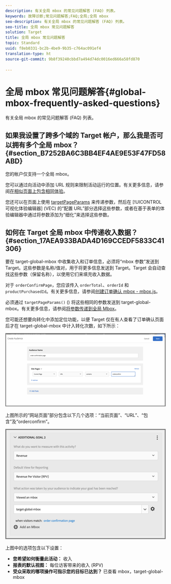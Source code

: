 ```yaml
---
description: 有关全局 mbox 的常见问题解答 (FAQ) 列表。
keywords: 故障诊断;常见问题解答;FAQ;全局;全局 mbox
seo-description: 有关全局 mbox 的常见问题解答 (FAQ) 列表。
seo-title: 全局 mbox 常见问题解答
solution: Target
title: 全局 mbox 常见问题解答
topic: Standard
uuid: f8eb0331-bc2b-4be9-9b35-c764ac091ef4
translation-type: ht
source-git-commit: 9b8f39240cbbd7a494d74dc0016ed666a58fd870

---
```



# 全局 mbox 常见问题解答{#global-mbox-frequently-asked-questions}

有关全局 mbox 的常见问题解答 (FAQ) 列表。

## 如果我设置了跨多个域的 Target 帐户，那么我是否可以拥有多个全局 mbox？{#section_B7252BA6C3BB4EF4AE9E53F47FD58ABD}

您的帐户仅支持一个全局 mbox。

您可以通过向活动中添加 URL 规则来限制活动运行的位置。有关更多信息，请参阅[在相似页面上包含相同体验](../../../c-experiences/c-visual-experience-composer/temtest.md#task_2539D51A18044F82B0D9895636546781)。

您还可以在页面上使用 [targetPageParams](/help/c-implementing-target/c-implementing-target-for-client-side-web/targetpageparams.md) 来传递参数，然后在 [!UICONTROL 可视化体验编辑器] (VEC) 的“配置 URL”部分选择这些参数，或者在基于表单的体验编辑器中通过将参数添加为“细化”来选择这些参数。

## 如何在 Target 全局 mbox 中传递收入数据？{#section_17AEA933BADA4D169CCEDF5833C41306}

要在 target-global-mbox 中收集收入和订单信息，必须将“mbox 参数”发送到 Target。这些参数是名称/值对，用于将更多信息发送到 Target。Target 会自动查找这些参数（保留名称），以使用它们来填充收入数据。

对于 `orderConfirmPage`，您应该传入 `orderTotal`、`orderId` 和 `productPurchasedId`。有关更多信息，请参阅[创建订单确认 mbox - mbox.js](../../../c-implementing-target/c-implementing-target-for-client-side-web/t-mbox-download/orderconfirm-create.md#task_0036D5F6C062442788BB55E872816D82)。

必须通过 `targetPageParams()` () 将这些相同的参数发送到 target-global-mbox。有关更多信息，请参阅[将参数传递到全局 Mbox](../../../c-implementing-target/c-implementing-target-for-client-side-web/t-mbox-download/c-understanding-global-mbox/pass-parameters-to-global-mbox.md#concept_33362A04146C4E3C8E7089B65F38B5E5)。

您可能还想要向转化中添加定位功能，以便 Target 仅在有人查看了订单确认页面后才在 target-global-mbox 中计入转化次数，如下所示：

![](assets/revenue1.png)

上图所示的“网站页面”部分包含以下几个选项：“当前页面”、“URL”、“包含”及“orderconfirm”。

![](assets/revenue2.png)

上图中的选项包含以下设置：

* **您希望如何衡量此活动：** 收入
* **报表的默认视图：** 每位访客带来的收入 (RPV)
* **受众采取的哪项操作可指示您的目标已达到？** 已查看 mbox，target-global-mbox